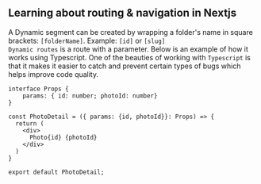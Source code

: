 ## Learning about routing & navigation in Nextjs

A Dynamic segment can be created by wrapping a folder's name in square brackets:
`[folderName]`. Example: `[id]` or `[slug]` <br/>
`Dynamic routes` is a route with a parameter. Below is an example of how it works using Typescript. One of the beauties of working with `Typescript` is that it makes it easier to catch and prevent certain types of bugs which helps improve code quality. 

```
interface Props {
    params: { id: number; photoId: number}
}

const PhotoDetail = ({ params: {id, photoId}}: Props) => {
  return (
    <div>
      Photo{id} {photoId}
    </div>
  )
}

export default PhotoDetail;
```
